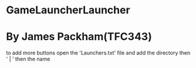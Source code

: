 # GameLauncherLauncher
# By James Packham(TFC343)

to add more buttons open the 'Launchers.txt' file and add the directory then ' | ' then the name
